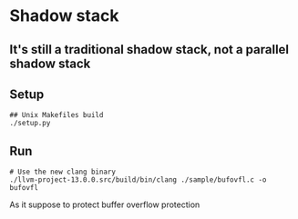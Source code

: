 # Shadow stack
## It's still a traditional shadow stack, not a parallel shadow stack

## Setup
```
## Unix Makefiles build
./setup.py
```

## Run 
```
# Use the new clang binary
./llvm-project-13.0.0.src/build/bin/clang ./sample/bufovfl.c -o bufovfl
```
As it suppose to protect buffer overflow protection
